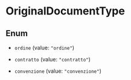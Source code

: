 # OriginalDocumentType

## Enum


* `ordine` (value: `"ordine"`)

* `contratto` (value: `"contratto"`)

* `convenzione` (value: `"convenzione"`)


